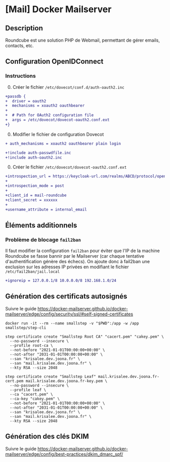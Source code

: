 # [Mail] Docker Mailserver

## Description

Roundcube est une solution PHP de Webmail, permettant de gérer emails, contacts, etc.

## Configuration OpenIDConnect

### Instructions

0. Créer le fichier `/etc/dovecot/conf.d/auth-oauth2.inc`
```diff
+passdb {
+  driver = oauth2
+  mechanisms = xoauth2 oauthbearer
+
+  # Path for OAuth2 configuration file
+  args = /etc/dovecot/dovecot-oauth2.conf.ext
+}
```

0. Modifier le fichier de configuration Dovecot
```diff
+ auth_mechanisms = xoauth2 oauthbearer plain login

+!include auth-passwdfile.inc
+!include auth-oauth2.inc
```

0. Créer le fichier `/etc/dovecot/dovecot-oauth2.conf.ext`
```diff
+introspection_url = https://keycloak-url.com/realms/ABCD/protocol/openid-connect/token/introspect
+
+introspection_mode = post
+
+client_id = mail-roundcube
+client_secret = xxxxxx
+
+username_attribute = internal_email
```

## Éléments additionnels

### Problème de blocage `fail2ban`

Il faut modifier la configuration `fail2ban` pour éviter que l'IP de la machine Roundcube se fasse bannir par le Mailserver (car chaque tentative d'authentification génère des échecs). On ajoute donc à fail2ban une exclusion sur les adresses IP privées en modifiant le fichier `/etc/fail2ban/jail.local`

```diff
+ignoreip = 127.0.0.1/8 10.0.0.0/8 192.168.1.0/24
```

## Génération des certificats autosignés

Suivre le guide https://docker-mailserver.github.io/docker-mailserver/edge/config/security/ssl/#self-signed-certificates

```
docker run -it --rm --name smallstep -v "$PWD":/app -w /app smallstep/step-cli

step certificate create "Smallstep Root CA" "cacert.pem" "cakey.pem" \
  --no-password --insecure \
  --profile root-ca \
  --not-before "2021-01-01T00:00:00+00:00" \
  --not-after "2031-01-01T00:00:00+00:00" \
  --san "krisalee.dev.joona.fr" \
  --san "mail.krisalee.dev.joona.fr" \
  --kty RSA --size 2048

step certificate create "Smallstep Leaf" mail.krisalee.dev.joona.fr-cert.pem mail.krisalee.dev.joona.fr-key.pem \
  --no-password --insecure \
  --profile leaf \
  --ca "cacert.pem" \
  --ca-key "cakey.pem" \
  --not-before "2021-01-01T00:00:00+00:00" \
  --not-after "2031-01-01T00:00:00+00:00" \
  --san "krisalee.dev.joona.fr" \
  --san "mail.krisalee.dev.joona.fr" \
  --kty RSA --size 2048
```

## Génération des clés DKIM

Suivre le guide https://docker-mailserver.github.io/docker-mailserver/edge/config/best-practices/dkim_dmarc_spf/
